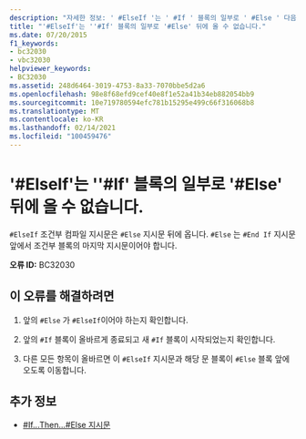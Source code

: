 ```yaml
---
description: "자세한 정보: ' #ElseIf '는 ' #If ' 블록의 일부로 ' #Else ' 다음에 올 수 없습니다."
title: "'#ElseIf'는 ''#If' 블록의 일부로 '#Else' 뒤에 올 수 없습니다."
ms.date: 07/20/2015
f1_keywords:
- bc32030
- vbc32030
helpviewer_keywords:
- BC32030
ms.assetid: 248d6464-3019-4753-8a33-7070bbe5d2a6
ms.openlocfilehash: 98e8f68efd9cef40e8f1e52a41b34eb882054bb9
ms.sourcegitcommit: 10e719780594efc781b15295e499c66f316068b8
ms.translationtype: MT
ms.contentlocale: ko-KR
ms.lasthandoff: 02/14/2021
ms.locfileid: "100459476"
---
```

# <a name="elseif-cannot-follow-else-as-part-of-an-if-block"></a>'#ElseIf'는 ''#If' 블록의 일부로 '#Else' 뒤에 올 수 없습니다.

`#ElseIf` 조건부 컴파일 지시문은 `#Else` 지시문 뒤에 옵니다. `#Else` 는 `#End If` 지시문 앞에서 조건부 블록의 마지막 지시문이어야 합니다.  
  
 **오류 ID:** BC32030  
  
## <a name="to-correct-this-error"></a>이 오류를 해결하려면  
  
1. 앞의 `#Else` 가 `#ElseIf`이어야 하는지 확인합니다.  
  
2. 앞의 `#If` 블록이 올바르게 종료되고 새 `#If` 블록이 시작되었는지 확인합니다.  
  
3. 다른 모든 항목이 올바르면 이 `#ElseIf` 지시문과 해당 문 블록이 `#Else` 블록 앞에 오도록 이동합니다.  
  
## <a name="see-also"></a>추가 정보

- [#If...Then...#Else 지시문](../language-reference/directives/if-then-else-directives.md)
